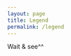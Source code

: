 ```yaml
---
layout: page
title: Legend
permalink: /legend
---
```


Wait & see^^


[jekyll-organization]: https://github.com/jekyll
